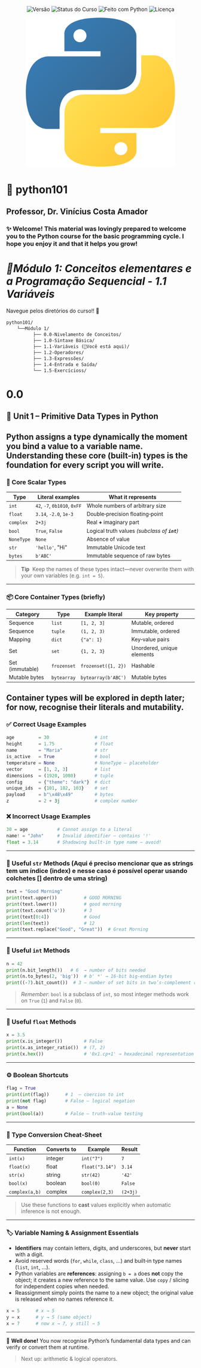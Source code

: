 <p align="center">
  <img src="https://img.shields.io/badge/versão-1.0-blue" alt="Versão">
  <img src="https://img.shields.io/badge/status-em%20desenvolvimento-yellow" alt="Status do Curso">
  <img src="https://img.shields.io/badge/feito%20com-Python%203.x-blue?logo=python&logoColor=white" alt="Feito com Python">
  <img src="https://img.shields.io/badge/licença-MIT-green" alt="Licença">
</p>

<p align="center">
  <img src="assets/banner_python101.png" width="400" alt="Python101 Logo">
</p>

# 🐍 python101
## Professor, Dr. Vinícius Costa Amador 
### ✨ Welcome! This material was lovingly prepared to welcome you to the Python course for the basic programming cycle. I hope you enjoy it and that it helps you grow! 

# *📘Módulo 1: Conceitos elementares e a Programação Sequencial - 1.1 Variáveis*
Navegue pelos diretórios do curso!! 📍
```
python101/
    └──Módulo 1/
          ├── 0.0-Nivelamento de Conceitos/
          ├── 1.0-Sintaxe Básica/
          ├── 1.1-Variáveis (📍Você está aqui)/
          ├── 1.2-Operadores/
          ├── 1.3-Expressões/
          ├── 1.4-Entrada e Saída/
          └── 1.5-Exercícioss/
```
# 0.0
## 🐍 Unit 1 – Primitive Data Types in Python
Python assigns a type **dynamically** the moment you bind a value to a variable name.\
Understanding these core (built‑in) types is the foundation for every script you will write.
---
### 🔑 Core Scalar Types
| Type       | Literal examples             | What it represents                             |
| ---------- | ---------------------------- | ---------------------------------------------- |
| `int`      | `42`, `-7`, `0b1010`, `0xFF` | Whole numbers of arbitrary size                |
| `float`    | `3.14`, `-2.0`, `1e‑3`       | Double‑precision floating‑point                |
| `complex`  | `2+3j`                       | Real **+** imaginary part                      |
| `bool`     | `True`, `False`              | Logical truth values *(subclass of **`int`**)* |
| `NoneType` | `None`                       | Absence of value                               |
| `str`      | `'hello'`, "Hi"              | Immutable Unicode text                         |
| `bytes`    | `b'ABC'`                     | Immutable sequence of raw bytes                |
> **Tip**  Keep the names of these types intact—never overwrite them with your own variables (e.g. `int = 5`).
---
### 📦 Core Container Types (briefly)
| Category        | Type        | Example literal     | Key property               |
| --------------- | ----------- | ------------------- | -------------------------- |
| Sequence        | `list`      | `[1, 2, 3]`         | Mutable, ordered           |
| Sequence        | `tuple`     | `(1, 2, 3)`         | Immutable, ordered         |
| Mapping         | `dict`      | `{"a": 1}`          | Key‑value pairs            |
| Set             | `set`       | `{1, 2, 3}`         | Unordered, unique elements |
| Set (immutable) | `frozenset` | `frozenset({1, 2})` | Hashable                   |
| Mutable bytes   | `bytearray` | `bytearray(b'ABC')` | Mutable bytes              |
Container types will be explored in depth later; for now, recognise their literals and mutability.
---
### ✅ Correct Usage Examples
```python
age         = 30                 # int
height      = 1.75               # float
name        = "Maria"            # str
is_active   = True               # bool
temperature = None               # NoneType – placeholder
vector      = [1, 2, 3]          # list
dimensions  = (1920, 1080)       # tuple
config      = {"theme": "dark"}  # dict
unique_ids  = {101, 102, 103}    # set
payload     = b"\x48\x49"        # bytes
z           = 2 + 3j             # complex number
```
### ❌ Incorrect Usage Examples
```python
30 = age           # Cannot assign to a literal
name! = "John"     # Invalid identifier – contains '!'
float = 3.14       # Shadowing built‑in type name – avoid!
```
---
### 📝 Useful `str` Methods (Aqui é preciso mencionar que as strings tem um índice (index) e nesse caso é possível operar usando colchetes [] dentro de uma string)
```python
text = "Good Morning"
print(text.upper())          # GOOD MORNING
print(text.lower())          # good morning
print(text.count('o'))       # 3
print(text[0:4])             # Good
print(len(text))             # 12
print(text.replace("Good", "Great"))  # Great Morning
```
---
### 🔢 Useful `int` Methods
```python
n = 42
print(n.bit_length())   # 6  → number of bits needed
print(n.to_bytes(2, 'big'))  # b' *' → 16‑bit big‑endian bytes
print((‑7).bit_count())  # 3 – number of set bits in two’s‑complement representation
```
> *Remember*: `bool` is a subclass of `int`, so most integer methods work on `True` (`1`) and `False` (`0`).
---
### 🔣 Useful `float` Methods
```python
x = 3.5
print(x.is_integer())        # False
print(x.as_integer_ratio())  # (7, 2)
print(x.hex())               # '0x1.cp+1' → hexadecimal representation
```
---
### ⚙️ Boolean Shortcuts
```python
flag = True
print(int(flag))      # 1  – coercion to int
print(not flag)       # False – logical negation
a = None
print(bool(a))        # False – truth‑value testing
```
---
### 🔄 Type Conversion Cheat‑Sheet
| Function       | Converts to | Example         | Result   |
| -------------- | ----------- | --------------- | -------- |
| `int(x)`       | integer     | `int("7")`      | `7`      |
| `float(x)`     | float       | `float("3.14")` | `3.14`   |
| `str(x)`       | string      | `str(42)`       | `'42'`   |
| `bool(x)`      | boolean     | `bool(0)`       | `False`  |
| `complex(a,b)` | complex     | `complex(2,3)`  | `(2+3j)` |

> Use these functions to **cast** values explicitly when automatic inference is not enough.
---
### 🏷️ Variable Naming & Assignment Essentials
- **Identifiers** may contain letters, digits, and underscores, but **never** start with a digit.
- Avoid reserved words (`for`, `while`, `class`, …) and built‑in type names (`list`, `int`, …).
- Python variables are **references**: assigning `b = a` does **not** copy the object; it creates a new reference to the same value. Use `copy` / slicing for independent copies when needed.
- Reassignment simply points the name to a new object; the original value is released when no names reference it.
```python
x = 5      # x → 5
y = x      # y → 5 (same object)
x = 7      # now x → 7, y still → 5
```
---
🎉 **Well done!** You now recognise Python’s fundamental data types and can verify or convert them at runtime.
> Next up: arithmetic & logical operators.


